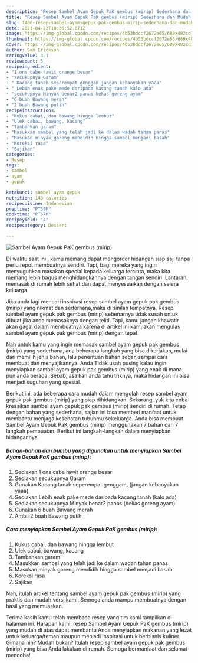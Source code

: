 ```yaml
---
description: "Resep Sambel Ayam Gepuk PaK gembus (mirip) Sederhana dan Mudah Dibuat"
title: "Resep Sambel Ayam Gepuk PaK gembus (mirip) Sederhana dan Mudah Dibuat"
slug: 1406-resep-sambel-ayam-gepuk-pak-gembus-mirip-sederhana-dan-mudah-dibuat
date: 2021-04-22T10:36:52.671Z
image: https://img-global.cpcdn.com/recipes/4b53bdccf2672e65/680x482cq70/sambel-ayam-gepuk-pak-gembus-mirip-foto-resep-utama.jpg
thumbnail: https://img-global.cpcdn.com/recipes/4b53bdccf2672e65/680x482cq70/sambel-ayam-gepuk-pak-gembus-mirip-foto-resep-utama.jpg
cover: https://img-global.cpcdn.com/recipes/4b53bdccf2672e65/680x482cq70/sambel-ayam-gepuk-pak-gembus-mirip-foto-resep-utama.jpg
author: Sam Erickson
ratingvalue: 3.1
reviewcount: 5
recipeingredient:
- "1 ons cabe rawit orange besar"
- "secukupnya Garam"
- " Kacang tanah seperempat genggam jangan kebanyakan yaaa"
- " Lebih enak pake mede daripada kacang tanah kalo ada"
- "secukupnya Minyak benar2 panas bekas goreng ayam"
- "6 buah Bawang merah"
- "2 buah Bawang putih"
recipeinstructions:
- "Kukus cabai, dan bawang hingga lembut"
- "Ulek cabai, bawang, kacang"
- "Tambahkan garam"
- "Masukkan sambel yang telah jadi ke dalam wadah tahan panas"
- "Masukan minyak goreng mendidih hingga sambel menjadi basah"
- "Koreksi rasa"
- "Sajikan"
categories:
- Resep
tags:
- sambel
- ayam
- gepuk

katakunci: sambel ayam gepuk 
nutrition: 143 calories
recipecuisine: Indonesian
preptime: "PT39M"
cooktime: "PT57M"
recipeyield: "4"
recipecategory: Dessert

---
```



![Sambel Ayam Gepuk PaK gembus (mirip)](https://img-global.cpcdn.com/recipes/4b53bdccf2672e65/680x482cq70/sambel-ayam-gepuk-pak-gembus-mirip-foto-resep-utama.jpg)

Di waktu  saat ini , kamu memang dapat mengorder hidangan siap saji tanpa perlu repot membuatnya sendiri. Tapi, bagi mereka yang ingin menyuguhkan masakan special kepada keluarga tercinta, maka kita memang lebih bagus menghidangkannya dengan tangan sendiri. Lantaran, memasak di rumah lebih sehat dan dapat menyesuaikan dengan selera keluarga.

Jika anda lagi mencari inspirasi resep sambel ayam gepuk pak gembus (mirip) yang nikmat dan sederhana,maka di sinilah tempatnya. Resep sambel ayam gepuk pak gembus (mirip)  sebenarnya tidak susah untuk dibuat jika anda memasaknya dengan teliti. Tapi, kamu jangan khawatir akan gagal dalam membuatnya 
karena di artikel ini kami akan mengulas sambel ayam gepuk pak gembus (mirip) dengan tepat.  



Nah untuk kamu yang ingin memasak sambel ayam gepuk pak gembus (mirip) yang sederhana, ada beberapa langkah yang bisa dikerjakan, mulai dari memilih jenis bahan, lalu penentuan bahan segar, sampai cara membuat dan menyajikannya. Anda Tidak usah pusing kalau ingin menyiapkan sambel ayam gepuk pak gembus (mirip) yang enak di mana pun anda berada. Sebab, asalkan anda  tahu triknya, maka hidangan ini bisa menjadi suguhan yang spesial.

Berikut ini, ada beberapa cara mudah dalam mengolah resep sambel ayam gepuk pak gembus (mirip) yang siap dihidangkan. Sekarang, yuk kita coba kreasikan sambel ayam gepuk pak gembus (mirip) sendiri di rumah. Tetap dengan bahan yang sederhana, sajian ini bisa memberi manfaat untuk membantu menjaga kesehatan tubuhmu sekeluarga. Anda bisa membuat Sambel Ayam Gepuk PaK gembus (mirip) menggunakan 7 bahan dan 7 langkah pembuatan. Berikut ini langkah-langkah dalam menyiapkan hidangannya.

<!--inarticleads1-->

##### Bahan-bahan dan bumbu yang digunakan untuk menyiapkan Sambel Ayam Gepuk PaK gembus (mirip):

1. Sediakan 1 ons cabe rawit orange besar
1. Sediakan secukupnya Garam
1. Gunakan  Kacang tanah seperempat genggam, (jangan kebanyakan yaaa)
1. Sediakan  Lebih enak pake mede daripada kacang tanah (kalo ada)
1. Sediakan secukupnya Minyak benar2 panas (bekas goreng ayam)
1. Gunakan 6 buah Bawang merah
1. Ambil 2 buah Bawang putih




<!--inarticleads2-->

##### Cara menyiapkan Sambel Ayam Gepuk PaK gembus (mirip):

1. Kukus cabai, dan bawang hingga lembut
1. Ulek cabai, bawang, kacang
1. Tambahkan garam
1. Masukkan sambel yang telah jadi ke dalam wadah tahan panas
1. Masukan minyak goreng mendidih hingga sambel menjadi basah
1. Koreksi rasa
1. Sajikan




Nah, itulah artikel tentang  sambel ayam gepuk pak gembus (mirip)  yang praktis dan mudah versi kami. Semoga anda mampu membuatnya dengan hasil yang memuaskan. 

Terima kasih kamu telah membaca resep yang tim kami tampilkan di halaman ini. Harapan kami, resep  Sambel Ayam Gepuk PaK gembus (mirip) yang mudah di atas dapat membantu Anda menyiapkan makanan yang lezat untuk keluarga/teman maupun menjadi inspirasi untuk berbisnis kuliner. Gimana nih? Mudah bukan? Itulah resep sambel ayam gepuk pak gembus (mirip) yang bisa Anda lakukan di rumah. Semoga bermanfaat dan selamat mencoba!

